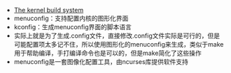 - [The kernel build system](https://www.kernel.org/doc/html/latest/kbuild/kconfig-language.html)
- menuconfig：支持配置内核的图形化界面
- kconfig：生成menuconfig界面的脚本语言
- 实际上就是为了生成.config文件，直接修改.config文件实际是可行的，但是可能配置项太多记不住，所以使用图形化的menuconfig来生成，类似于make用于帮助编译，手打编译命令也是可以的，但是make简化了这些操作
- menuconfig是一套图像化配置工具，由ncurses库提供软件支持